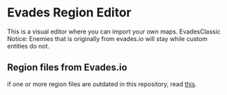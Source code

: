 # Evades Region Editor
This is a visual editor where you can import your own maps.
EvadesClassic Notice: Enemies that is originally from evades.io will stay while custom entities do not.

## Region files from Evades.io
if one or more region files are outdated in this repository, read [this](https://github.com/sonic3XE/evades-region-editor/discussions/3).